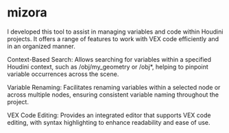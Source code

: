 # mizora
I developed this tool to assist in managing variables and code within Houdini projects. 
It offers a range of features to work with VEX code efficiently and in an organized manner.

Context-Based Search: Allows searching for variables within a specified Houdini context, 
such as /obj/my_geometry or /obj*, helping to pinpoint variable occurrences across the scene.

Variable Renaming: Facilitates renaming variables within a selected node or across multiple nodes,
ensuring consistent variable naming throughout the project.

VEX Code Editing: Provides an integrated editor that supports VEX code editing, 
with syntax highlighting to enhance readability and ease of use.
